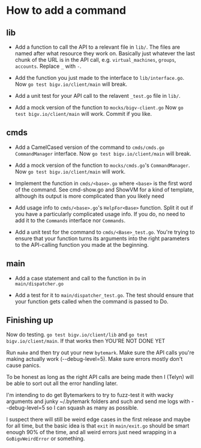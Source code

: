 How to add a command
====================

lib
----

* Add a function to call the API to a relevant file in `lib/`. The
  files are named after what resource they work on. Basically just
  whatever the last chunk of the URL is in the API call, e.g.
  `virtual_machines`, `groups`, `accounts`. Replace `_` with `-`.

* Add the function you just made to the interface to
  `lib/interface.go`. Now `go test bigv.io/client/main` will break.

* Add a unit test for your API call to the relavent `_test.go` file
  in `lib/`.

* Add a mock version of the function to `mocks/bigv-client.go`
  Now `go test bigv.io/client/main` will work.
  Commit if you like.

cmds
----

* Add a CamelCased version of the command to `cmds/cmds.go`
  `CommandManager` interface. Now `go test bigv.io/client/main` will break.

* Add a mock version of the function to `mocks/cmds.go`'s
  `CommandManager`. Now `go test bigv.io/client/main` will work.

* Implement the function in `cmds/<base>.go` where `<base>` is
  the first word of the command. See cmd-show.go and ShowVM for a
  kind of template, although its output is more complicated than you likely need

* Add usage info to `cmds/<base>.go`'s `HelpFor<Base>` function.
  Split it out if you have a particularly complicated usage info. If
  you do, no need to add it to the `Commands` interface nor
  `Commands`.

* Add a unit test for the command to `cmds/<Base>_test.go`. You're
  trying to ensure that your function turns its arguments into the
  right parameters to the API-calling function you made at the
  beginning.

main
----

* Add a case statement and call to the function in `Do` in
  `main/dispatcher.go`

* Add a test for it to `main/dispatcher_test.go`. The test should
  ensure that your function gets called when the command is passed to
  Do.

Finishing up
------------

Now do testing. `go test bigv.io/client/lib` and
`go test bigv.io/client/main`. If that works then YOU'RE NOT DONE YET

Run `make` and then try out your new `bytemark`. Make sure the API
calls you're making actually work (--debug-level=5). Make sure errors
mostly don't cause panics.

To be honest as long as the right API calls are being made then I
(Telyn) will be able to sort out all the error handling later.

I'm intending to do get Bytemarkers to try to fuzz-test it with wacky
arguments and junky ~/.bytemark folders and such and send me logs with
--debug-level=5 so I can squash as many as possible.

I suspect there will still be weird edge cases in the first release
and maybe for all time, but the basic idea is that `exit` in
`main/exit.go` should be smart enough 90% of the time, and all weird
errors just need wrapping in a `GoBigvWeirdError` or something.
